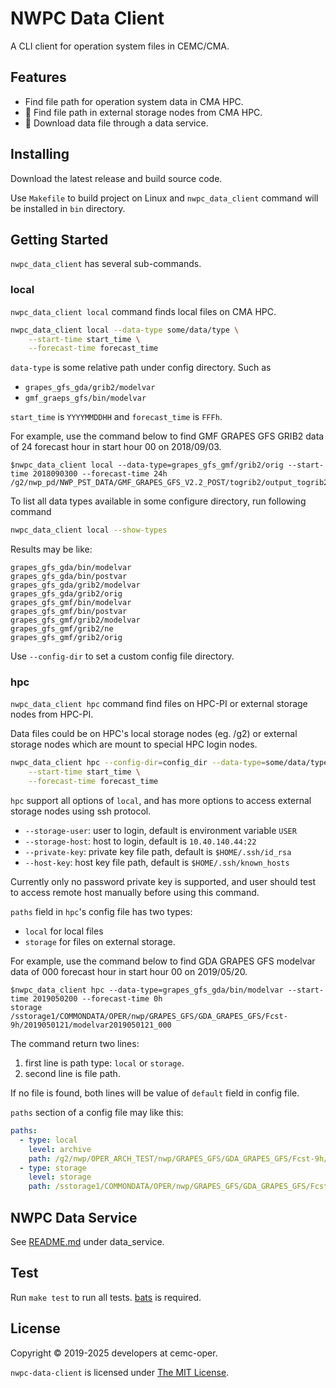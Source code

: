 # NWPC Data Client

A CLI client for operation system files in CEMC/CMA.

## Features

- Find file path for operation system data in CMA HPC.
- :construction: Find file path in external storage nodes from CMA HPC.
- :construction: Download data file through a data service.

## Installing

Download the latest release and build source code. 

Use `Makefile` to build project on Linux and 
`nwpc_data_client` command will be installed in `bin` directory.

## Getting Started

`nwpc_data_client` has several sub-commands.

### local

`nwpc_data_client local` command finds local files on CMA HPC.

```bash
nwpc_data_client local --data-type some/data/type \
    --start-time start_time \
    --forecast-time forecast_time
```

`data-type` is some relative path under config directory. Such as

- `grapes_gfs_gda/grib2/modelvar`
- `gmf_graeps_gfs/bin/modelvar`

`start_time` is `YYYYMMDDHH` and `forecast_time` is `FFFh`.

For example, use the command below to find GMF GRAPES GFS GRIB2 data of 24 forecast hour in start hour 00 on 2018/09/03.

```
$nwpc_data_client local --data-type=grapes_gfs_gmf/grib2/orig --start-time 2018090300 --forecast-time 24h
/g2/nwp_pd/NWP_PST_DATA/GMF_GRAPES_GFS_V2.2_POST/togrib2/output_togrib2/2018090300/gmf.gra.2018090300024.grb2
```

To list all data types available in some configure directory, run following command

```bash
nwpc_data_client local --show-types
```

Results may be like:

```text
grapes_gfs_gda/bin/modelvar
grapes_gfs_gda/bin/postvar
grapes_gfs_gda/grib2/modelvar
grapes_gfs_gda/grib2/orig
grapes_gfs_gmf/bin/modelvar
grapes_gfs_gmf/bin/postvar
grapes_gfs_gmf/grib2/modelvar
grapes_gfs_gmf/grib2/ne
grapes_gfs_gmf/grib2/orig
```

Use `--config-dir` to set a custom config file directory.

### hpc

`nwpc_data_client hpc` command find files on HPC-PI or external storage nodes from HPC-PI. 

Data files could be on HPC's local storage nodes (eg. /g2) or 
external storage nodes which are mount to special HPC login nodes.

```bash
nwpc_data_client hpc --config-dir=config_dir --data-type=some/data/type \
    --start-time start_time \
    --forecast-time forecast_time
```

`hpc` support all options of `local`, and has more options to access external storage nodes using ssh protocol.

- `--storage-user`: user to login, default is environment variable `USER`
- `--storage-host`: host to login, default is `10.40.140.44:22`
- `--private-key`: private key file path, default is `$HOME/.ssh/id_rsa`
- `--host-key`: host key file path,  default is `$HOME/.ssh/known_hosts`

Currently only no password private key is supported, 
and user should test to access remote host manually before using this command.

`paths` field in `hpc`'s config file has two types: 

- `local` for local files
- `storage` for files on external storage.

For example, use the command below to find GDA GRAPES GFS modelvar data of 000 forecast hour in start hour 00 on 2019/05/20.

```text
$nwpc_data_client hpc --data-type=grapes_gfs_gda/bin/modelvar --start-time 2019050200 --forecast-time 0h
storage
/sstorage1/COMMONDATA/OPER/nwp/GRAPES_GFS/GDA_GRAPES_GFS/Fcst-9h/2019050121/modelvar2019050121_000
```

The command return two lines: 

1. first line is path type: `local` or `storage`.
2. second line is file path.

If no file is found, both lines will be value of `default` field in config file. 

`paths` section of a config file may like this:

```yaml
paths:
  - type: local
    level: archive
    path: /g2/nwp/OPER_ARCH_TEST/nwp/GRAPES_GFS/GDA_GRAPES_GFS/Fcst-9h/{.Year4DV}{.Month4DV}{.Day4DV}{.Hour4DV}
  - type: storage
    level: storage
    path: /sstorage1/COMMONDATA/OPER/nwp/GRAPES_GFS/GDA_GRAPES_GFS/Fcst-9h/{.Year4DV}{.Month4DV}{.Day4DV}{.Hour4DV}
```

## NWPC Data Service

See [README.md](./data_service/README.md) under data_service.

## Test

Run `make test` to run all tests. [bats](https://github.com/neurodebian/bats) is required.

## License

Copyright &copy; 2019-2025 developers at cemc-oper.

`nwpc-data-client` is licensed under [The MIT License](https://opensource.org/licenses/MIT).